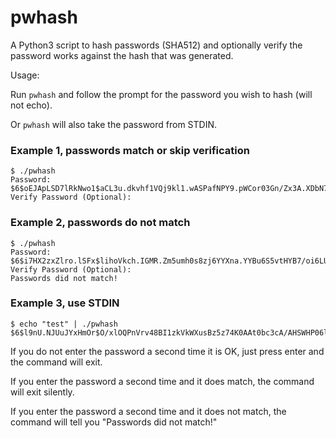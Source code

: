# pwhash
A Python3 script to hash passwords (SHA512) and optionally verify the password works against the hash that was generated.

Usage:

Run `pwhash` and follow the prompt for the password you wish to hash (will not echo).

Or `pwhash` will also take the password from STDIN.

### Example 1, passwords match or skip verification
```
$ ./pwhash
Password:
$6$oEJApLSD7lRkNwo1$aCL3u.dkvhf1VQj9kl1.wASPafNPY9.pWCor03Gn/Zx3A.XDbN7n0ZB/f3gsKlZbnBaf.Hnnn.MQ04.1zmx0x.
Verify Password (Optional):
```

### Example 2, passwords do not match
```
$ ./pwhash
Password:
$6$i7HX2zxZlro.lSFx$lihoVkch.IGMR.Zm5umh0s8zj6YYXna.YYBu6S5vtHYB7/oi6LURwkPUKHQuzg902FS8mxJrp9Ru0TJh2ihRQ.
Verify Password (Optional):
Passwords did not match!
```

### Example 3, use STDIN
```
$ echo "test" | ./pwhash
$6$l9nU.NJUuJYxHmOr$O/xlOQPnVrv48BI1zkVkWXusBz5z74K0AAt0bc3cA/AHSWHP06lA/xwiiyhMX/.sQL.vcwjMemhFZTm6duj0h.
```

If you do not enter the password a second time it is OK, just press enter and the command will exit.

If you enter the password a second time and it does match, the command will exit silently.

If you enter the password a second time and it does not match, the command will tell you "Passwords did not match!"
